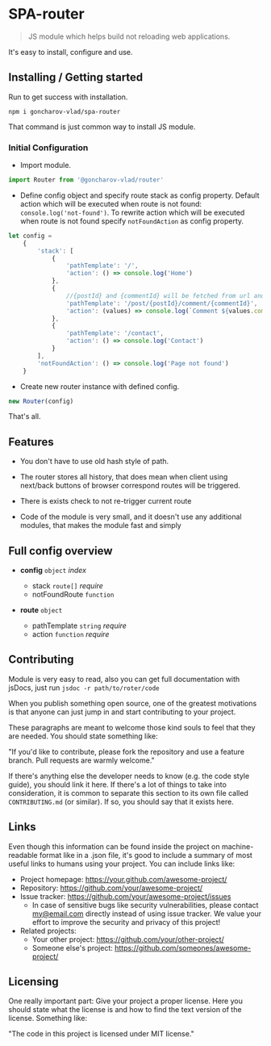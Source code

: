 # SPA-router

> JS module which helps build not reloading web applications.

It's easy to install, configure and use.

## Installing / Getting started

Run to get success with installation.

```shell
npm i goncharov-vlad/spa-router
```

That command is just common way to install JS module.

### Initial Configuration

* Import module.

```js
import Router from '@goncharov-vlad/router'
```

* Define config object and specify route stack as config property. Default action which will be executed when route is
  not found: `console.log('not-found')`. To rewrite action which will be executed when route is not found
  specify `notFoundAction` as config property.

```js
let config =
    {
        'stack': [
            {
                'pathTemplate': '/',
                'action': () => console.log('Home')
            },
            {
                //{postId} and {commentId} will be fetched from url and passed to action callback as first paramenter
                'pathTemplate': '/post/{postId}/comment/{commentId}',
                'action': (values) => console.log(`Comment ${values.commentId} of post ${values.postId}`)
            },
            {
                'pathTemplate': '/contact',
                'action': () => console.log('Contact')
            }
        ],
        'notFoundAction': () => console.log('Page not found')
    }
```

* Create new router instance with defined config.

```js
new Router(config)
```

That's all.

## Features

* You don't have to use old hash style of path.

* The router stores all history, that does mean when client using next/back buttons of browser correspond routes will be
  triggered.

* There is exists check to not re-trigger current route

* Code of the module is very small, and it doesn't use any additional modules, that makes the module fast and simply

## Full config overview

* **config** `object` _index_
  * stack `route[]` _require_
  * notFoundRoute `function`
  
* **route** `object`
  * pathTemplate `string` _require_
  * action `function` _require_


## Contributing

Module is very easy to read, also you can get full documentation with jsDocs, just run `jsdoc -r path/to/roter/code`

When you publish something open source, one of the greatest motivations is that anyone can just jump in and start
contributing to your project.

These paragraphs are meant to welcome those kind souls to feel that they are needed. You should state something like:

"If you'd like to contribute, please fork the repository and use a feature branch. Pull requests are warmly welcome."

If there's anything else the developer needs to know (e.g. the code style guide), you should link it here. If there's a
lot of things to take into consideration, it is common to separate this section to its own file called
`CONTRIBUTING.md` (or similar). If so, you should say that it exists here.

## Links

Even though this information can be found inside the project on machine-readable format like in a .json file, it's good
to include a summary of most useful links to humans using your project. You can include links like:

- Project homepage: https://your.github.com/awesome-project/
- Repository: https://github.com/your/awesome-project/
- Issue tracker: https://github.com/your/awesome-project/issues
    - In case of sensitive bugs like security vulnerabilities, please contact my@email.com directly instead of using
      issue tracker. We value your effort to improve the security and privacy of this project!
- Related projects:
    - Your other project: https://github.com/your/other-project/
    - Someone else's project: https://github.com/someones/awesome-project/

## Licensing

One really important part: Give your project a proper license. Here you should state what the license is and how to find
the text version of the license. Something like:

"The code in this project is licensed under MIT license."

